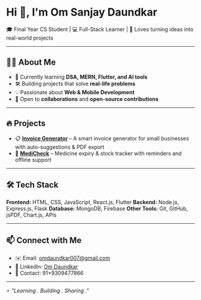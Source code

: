 # Hi 👋, I'm Om Sanjay Daundkar

🎓 Final Year CS Student | 💻 Full-Stack Learner | 🚀 Loves turning ideas into real-world projects

---

## 👨‍💻 About Me

* 🌱 Currently learning **DSA, MERN, Flutter, and AI tools**
* 🛠 Building projects that solve **real-life problems**
* 💡 Passionate about **Web & Mobile Development**
* 🤝 Open to **collaborations** and **open-source contributions**

---

## 🔥 Projects

* 📋 [**Invoice Generator**](https://github.com/OmDaundkar007/Invoice-Generator) – A smart invoice generator for small businesses with auto-suggestions & PDF export
* 💊 [**MediCheck**](https://github.com/OmDaundkar007/MediCheck) – Medicine expiry & stock tracker with reminders and offline support


---

## 🛠 Tech Stack

**Frontend:** HTML, CSS, JavaScript, React.js, Flutter
**Backend:** Node.js, Express.js, Flask
**Database:** MongoDB, Firebase
**Other Tools:** Git, GitHub, jsPDF, Chart.js, APIs

---

## 📫 Connect with Me

* ✉️ Email: [omdaundkar007@gmail.com](mailto:omdaundkar007@gmail.com)
* 💼 LinkedIn: [Om Daundkar](https://www.linkedin.com/in/om-daundkar-220814376)
* 📲 Contact: 91+9309477866

---

⭐️ *"Learning . Building . Sharing ."*
